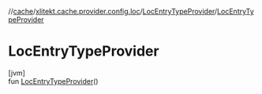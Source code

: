 //[cache](../../../index.md)/[xlitekt.cache.provider.config.loc](../index.md)/[LocEntryTypeProvider](index.md)/[LocEntryTypeProvider](-loc-entry-type-provider.md)

# LocEntryTypeProvider

[jvm]\
fun [LocEntryTypeProvider](-loc-entry-type-provider.md)()
